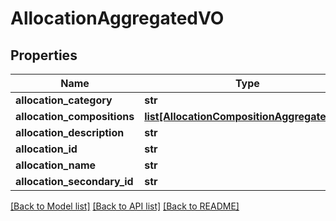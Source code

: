 # AllocationAggregatedVO

## Properties
Name | Type | Description | Notes
------------ | ------------- | ------------- | -------------
**allocation_category** | **str** |  | [optional] 
**allocation_compositions** | [**list[AllocationCompositionAggregatedVO]**](AllocationCompositionAggregatedVO.md) |  | [optional] 
**allocation_description** | **str** |  | [optional] 
**allocation_id** | **str** |  | [optional] 
**allocation_name** | **str** |  | [optional] 
**allocation_secondary_id** | **str** |  | [optional] 

[[Back to Model list]](../README.md#documentation-for-models) [[Back to API list]](../README.md#documentation-for-api-endpoints) [[Back to README]](../README.md)


